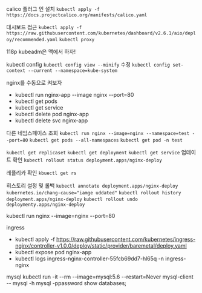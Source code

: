 calico 플러그 인 설치
`kubectl apply -f https://docs.projectcalico.org/manifests/calico.yaml`

대시보드 접근
`kubectl apply -f https://raw.githubusercontent.com/kubernetes/dashboard/v2.6.1/aio/deploy/recommended.yaml`
`kubectl proxy`

118p kubeadm은 맥에서 하자!

kubectl config
`kubectl config view --minify`
수정
`kubectl config set-context --current --namespace=kube-system`

nginx를 수동으로 켜보자

- kubectl run nginx-app --image nginx --port=80
- kubectl get pods
- kubectl  get service
- kubectl delete pod nginx-app
- kubectl delete svc nginx-app


다른 네임스페이스 조회 
`kubectl run nginx --image=nginx --namespace=test --port=80`
`kubectl get pods --all-namespaces`
`kubectl get pod -n test`

`kubectl get replicaset`
`kubectl get deployment`
`kubectl get service`
업데이트 확인
`kubectl rollout status deployment.apps/nginx-deploy`

레플리카 확인
`kbuectl get rs`

히스토리 설정 및 롤백
`kubectl annotate deployment.apps/nginx-deploy kubernetes.io/chang-cause="iamge uddated"`
`kubectl rollout history deployment.apps/nginx-deploy`
`kubectl rollout undo deploymenty.apps/nginx-deploy`

kubectl run nginx --image=nginx --port=80



ingress
- kubectl apply -f https://raw.githubusercontent.com/kubernetes/ingress-nginx/controller-v1.0.0/deploy/static/provider/baremetal/deploy.yaml
- kubectl expose pod nginx-app
- kubectl logs ingress-nginx-controller-55fcb69dd7-hl65q -n ingress-nginx

mysql
 kubectl run -it --rm --image=mysql:5.6 --restart=Never mysql-client -- mysql -h mysql -ppassword
 show  databases;
